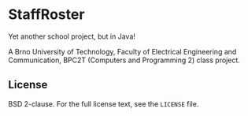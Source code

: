 # StaffRoster
Yet another school project, but in Java!

A Brno University of Technology, Faculty of Electrical Engineering and Communication, BPC2T (Computers and Programming 2) class project.


## License

BSD 2-clause. For the full license text, see the `LICENSE` file.
